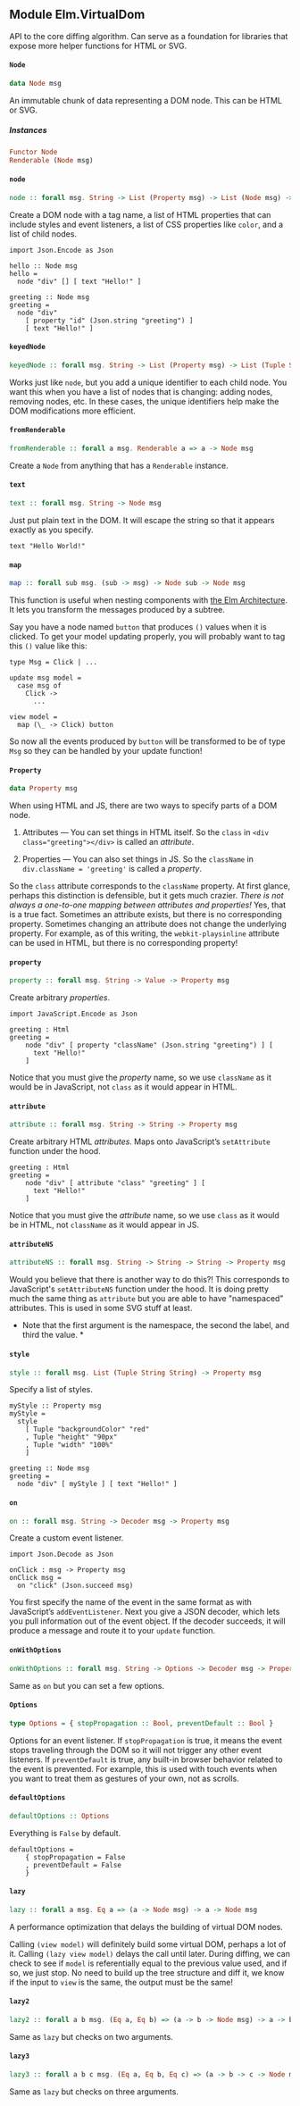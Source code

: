 ## Module Elm.VirtualDom

API to the core diffing algorithm. Can serve as a foundation for libraries
that expose more helper functions for HTML or SVG.

#### `Node`

``` purescript
data Node msg
```

An immutable chunk of data representing a DOM node. This can be HTML or SVG.

##### Instances
``` purescript
Functor Node
Renderable (Node msg)
```

#### `node`

``` purescript
node :: forall msg. String -> List (Property msg) -> List (Node msg) -> Node msg
```

Create a DOM node with a tag name, a list of HTML properties that can
include styles and event listeners, a list of CSS properties like `color`, and
a list of child nodes.

    import Json.Encode as Json

    hello :: Node msg
    hello =
      node "div" [] [ text "Hello!" ]

    greeting :: Node msg
    greeting =
      node "div"
        [ property "id" (Json.string "greeting") ]
        [ text "Hello!" ]

#### `keyedNode`

``` purescript
keyedNode :: forall msg. String -> List (Property msg) -> List (Tuple String (Node msg)) -> Node msg
```

Works just like `node`, but you add a unique identifier to each child
node. You want this when you have a list of nodes that is changing: adding
nodes, removing nodes, etc. In these cases, the unique identifiers help make
the DOM modifications more efficient.

#### `fromRenderable`

``` purescript
fromRenderable :: forall a msg. Renderable a => a -> Node msg
```

Create a `Node` from anything that has a `Renderable` instance.

#### `text`

``` purescript
text :: forall msg. String -> Node msg
```

Just put plain text in the DOM. It will escape the string so that it appears
exactly as you specify.

    text "Hello World!"

#### `map`

``` purescript
map :: forall sub msg. (sub -> msg) -> Node sub -> Node msg
```

This function is useful when nesting components with [the Elm
Architecture](https://github.com/evancz/elm-architecture-tutorial/). It lets
you transform the messages produced by a subtree.

Say you have a node named `button` that produces `()` values when it is
clicked. To get your model updating properly, you will probably want to tag
this `()` value like this:

    type Msg = Click | ...

    update msg model =
      case msg of
        Click ->
          ...

    view model =
      map (\_ -> Click) button

So now all the events produced by `button` will be transformed to be of type
`Msg` so they can be handled by your update function!

#### `Property`

``` purescript
data Property msg
```

When using HTML and JS, there are two ways to specify parts of a DOM node.

  1. Attributes &mdash; You can set things in HTML itself. So the `class`
     in `<div class="greeting"></div>` is called an *attribute*.

  2. Properties &mdash; You can also set things in JS. So the `className`
     in `div.className = 'greeting'` is called a *property*.

So the `class` attribute corresponds to the `className` property. At first
glance, perhaps this distinction is defensible, but it gets much crazier.
*There is not always a one-to-one mapping between attributes and properties!*
Yes, that is a true fact. Sometimes an attribute exists, but there is no
corresponding property. Sometimes changing an attribute does not change the
underlying property. For example, as of this writing, the `webkit-playsinline`
attribute can be used in HTML, but there is no corresponding property!

#### `property`

``` purescript
property :: forall msg. String -> Value -> Property msg
```

Create arbitrary *properties*.

    import JavaScript.Encode as Json

    greeting : Html
    greeting =
        node "div" [ property "className" (Json.string "greeting") ] [
          text "Hello!"
        ]

Notice that you must give the *property* name, so we use `className` as it
would be in JavaScript, not `class` as it would appear in HTML.

#### `attribute`

``` purescript
attribute :: forall msg. String -> String -> Property msg
```

Create arbitrary HTML *attributes*. Maps onto JavaScript’s `setAttribute`
function under the hood.

    greeting : Html
    greeting =
        node "div" [ attribute "class" "greeting" ] [
          text "Hello!"
        ]

Notice that you must give the *attribute* name, so we use `class` as it would
be in HTML, not `className` as it would appear in JS.

#### `attributeNS`

``` purescript
attributeNS :: forall msg. String -> String -> String -> Property msg
```

Would you believe that there is another way to do this?! This corresponds
to JavaScript's `setAttributeNS` function under the hood. It is doing pretty
much the same thing as `attribute` but you are able to have "namespaced"
attributes. This is used in some SVG stuff at least.

* Note that the first argument is the namespace, the second the label, and
third the value. *

#### `style`

``` purescript
style :: forall msg. List (Tuple String String) -> Property msg
```

Specify a list of styles.

    myStyle :: Property msg
    myStyle =
      style
        [ Tuple "backgroundColor" "red"
        , Tuple "height" "90px"
        , Tuple "width" "100%"
        ]

    greeting :: Node msg
    greeting =
      node "div" [ myStyle ] [ text "Hello!" ]

#### `on`

``` purescript
on :: forall msg. String -> Decoder msg -> Property msg
```

Create a custom event listener.

    import Json.Decode as Json

    onClick : msg -> Property msg
    onClick msg =
      on "click" (Json.succeed msg)

You first specify the name of the event in the same format as with JavaScript’s
`addEventListener`. Next you give a JSON decoder, which lets you pull
information out of the event object. If the decoder succeeds, it will produce
a message and route it to your `update` function.

#### `onWithOptions`

``` purescript
onWithOptions :: forall msg. String -> Options -> Decoder msg -> Property msg
```

Same as `on` but you can set a few options.

#### `Options`

``` purescript
type Options = { stopPropagation :: Bool, preventDefault :: Bool }
```

Options for an event listener. If `stopPropagation` is true, it means the
event stops traveling through the DOM so it will not trigger any other event
listeners. If `preventDefault` is true, any built-in browser behavior related
to the event is prevented. For example, this is used with touch events when you
want to treat them as gestures of your own, not as scrolls.

#### `defaultOptions`

``` purescript
defaultOptions :: Options
```

Everything is `False` by default.

    defaultOptions =
        { stopPropagation = False
        , preventDefault = False
        }

#### `lazy`

``` purescript
lazy :: forall a msg. Eq a => (a -> Node msg) -> a -> Node msg
```

A performance optimization that delays the building of virtual DOM nodes.

Calling `(view model)` will definitely build some virtual DOM, perhaps a lot of
it. Calling `(lazy view model)` delays the call until later. During diffing, we
can check to see if `model` is referentially equal to the previous value used,
and if so, we just stop. No need to build up the tree structure and diff it,
we know if the input to `view` is the same, the output must be the same!

#### `lazy2`

``` purescript
lazy2 :: forall a b msg. (Eq a, Eq b) => (a -> b -> Node msg) -> a -> b -> Node msg
```

Same as `lazy` but checks on two arguments.

#### `lazy3`

``` purescript
lazy3 :: forall a b c msg. (Eq a, Eq b, Eq c) => (a -> b -> c -> Node msg) -> a -> b -> c -> Node msg
```

Same as `lazy` but checks on three arguments.


